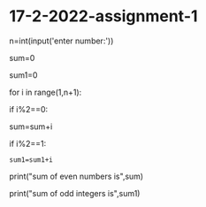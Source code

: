 # 17-2-2022-assignment-1
n=int(input('enter number:'))

sum=0

sum1=0

for i in range(1,n+1):

  if i%2==0:

   sum=sum+i

   if i%2==1:

    sum1=sum1+i

print("sum of even numbers is",sum)

print("sum of odd integers is",sum1)
